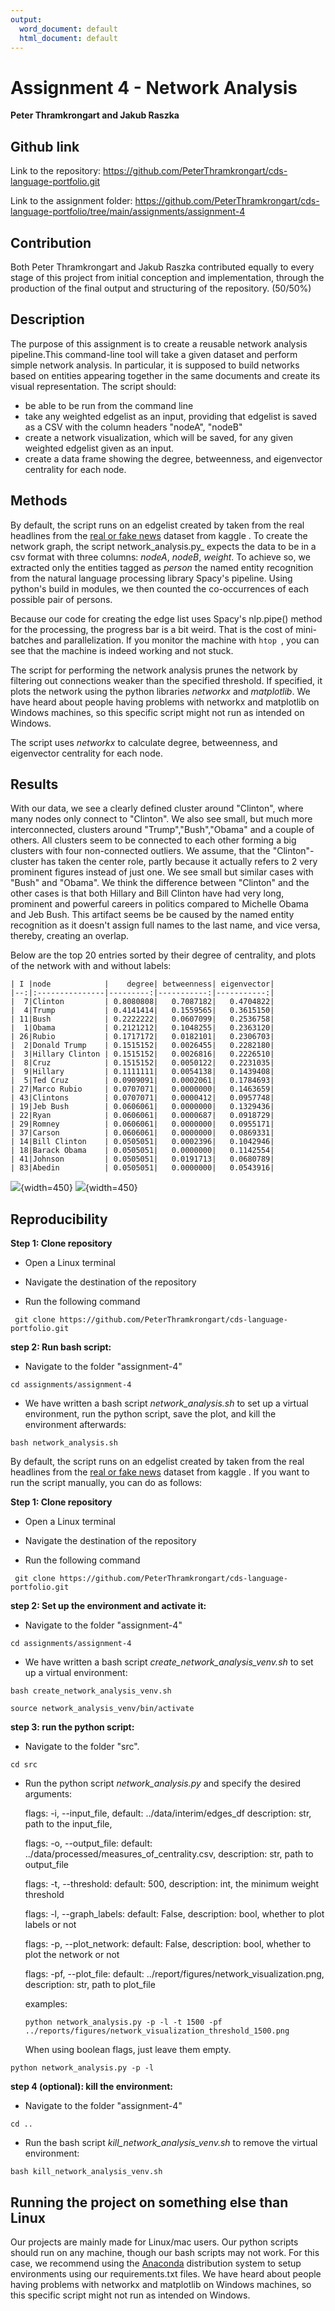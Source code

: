 ```yaml
---
output:
  word_document: default
  html_document: default
---
```

Assignment 4 - Network Analysis
==============================
**Peter Thramkrongart and Jakub Raszka**

##	Github link

Link to the repository: https://github.com/PeterThramkrongart/cds-language-portfolio.git

Link to the assignment folder: https://github.com/PeterThramkrongart/cds-language-portfolio/tree/main/assignments/assignment-4

## Contribution

Both Peter Thramkrongart and Jakub Raszka contributed equally to every stage of this project from initial conception and implementation, through the production of the final output and structuring of the repository. (50/50%)

##  Description

The purpose of this assignment is to create a reusable network analysis pipeline.This command-line tool will take a given dataset and perform simple network analysis. In particular, it is supposed to build networks based on entities appearing together in the same documents and create its visual representation. The script should:

-  be able to be run from the command line
- take any weighted edgelist as an input, providing that edgelist is saved as a CSV with the column headers "nodeA", "nodeB"
- create a network visualization, which will be saved, for any given weighted edgelist given as an input.
- create a data frame showing the degree, betweenness, and eigenvector centrality for each node.

## Methods

By default, the script runs on an edgelist created by taken from the real headlines from the [real or fake news](https://www.kaggle.com/rchitic17/real-or-fake) dataset from kaggle . To create the network graph, the script network_analysis.py_ expects the data to be in a csv format with three columns: _nodeA_, _nodeB_, _weight_. To achieve so, we extracted only the entities tagged as _person_ the named entity recognition from the natural language processing library Spacy's pipeline. Using python's build in modules, we then counted the co-occurrences of each possible pair of persons.

Because our code for creating the edge list uses Spacy's nlp.pipe() method for the processing, the progress bar is a bit weird. That is the cost of mini-batches and parallelization. If you monitor the machine with ```htop ```, you can see that the machine is indeed working and not stuck.

The script for performing the network analysis prunes the network by filtering out connections weaker than the specified threshold. If specified, it plots the network using the python libraries _networkx_ and _matplotlib_. We have heard about people having problems with networkx and matplotlib on Windows machines, so this specific script might not run as intended on Windows.

The script uses _networkx_ to calculate degree, betweenness, and eigenvector centrality for each node.

## Results

With our data, we see a clearly defined cluster around "Clinton", where many nodes only connect to "Clinton". We also see small, but much more interconnected, clusters around "Trump","Bush","Obama" and a couple of others. All clusters seem to be connected to each other forming a big clusters with four non-connected outliers. We assume, that the "Clinton"-cluster has taken the center role, partly because it actually refers to 2 very prominent figures instead of just one. We see small but similar cases with "Bush" and "Obama". We think the difference between "Clinton" and the other cases is that both Hillary and Bill Clinton have had very long, prominent and powerful careers in politics compared to Michelle Obama and Jeb Bush. This artifact seems be be caused by the named entity recognition as it doesn't assign full names to the last name, and vice versa, thereby, creating an overlap.

Below are the top 20 entries sorted by their degree of centrality, and plots of the network with and without labels:

    | I |node            |    degree| betweenness| eigenvector|
    |--:|:---------------|---------:|-----------:|-----------:|
    |  7|Clinton         | 0.8080808|   0.7087182|   0.4704822|
    |  4|Trump           | 0.4141414|   0.1559565|   0.3615150|
    | 11|Bush            | 0.2222222|   0.0607099|   0.2536758|
    |  1|Obama           | 0.2121212|   0.1048255|   0.2363120|
    | 26|Rubio           | 0.1717172|   0.0182101|   0.2306703|
    |  2|Donald Trump    | 0.1515152|   0.0026455|   0.2282180|
    |  3|Hillary Clinton | 0.1515152|   0.0026816|   0.2226510|
    |  8|Cruz            | 0.1515152|   0.0050122|   0.2231035|
    |  9|Hillary         | 0.1111111|   0.0054138|   0.1439408|
    |  5|Ted Cruz        | 0.0909091|   0.0002061|   0.1784693|
    | 27|Marco Rubio     | 0.0707071|   0.0000000|   0.1463659|
    | 43|Clintons        | 0.0707071|   0.0000412|   0.0957748|
    | 19|Jeb Bush        | 0.0606061|   0.0000000|   0.1329436|
    | 22|Ryan            | 0.0606061|   0.0000687|   0.0918729|
    | 29|Romney          | 0.0606061|   0.0000000|   0.0955171|
    | 37|Carson          | 0.0606061|   0.0000000|   0.0869331|
    | 14|Bill Clinton    | 0.0505051|   0.0002396|   0.1042946|
    | 18|Barack Obama    | 0.0505051|   0.0000000|   0.1142554|
    | 41|Johnson         | 0.0505051|   0.0191713|   0.0680789|
    | 83|Abedin          | 0.0505051|   0.0000000|   0.0543916|

![](figures/network_visualization.png){width=450} ![](figures/network_visualization_no_labels.png){width=450}

## Reproducibility

**Step 1: Clone repository**  

- Open a Linux terminal

- Navigate the destination of the repository

- Run the following command  

```console
 git clone https://github.com/PeterThramkrongart/cds-language-portfolio.git
``` 

**step 2: Run bash script:**  

- Navigate to the folder "assignment-4"

```console
cd assignments/assignment-4
```  
- We have written a bash script _network_analysis.sh_ to set up a virtual environment, run the python script, save the plot, and kill the environment afterwards:  

```console
bash network_analysis.sh
```  
By default, the script runs on an edgelist created by taken from the real headlines from the [real or fake news](https://www.kaggle.com/rchitic17/real-or-fake) dataset from kaggle . If you want to run the script manually, you can do as follows:  

**Step 1: Clone repository**  

- Open a Linux terminal

- Navigate the destination of the repository

- Run the following command  

```console
 git clone https://github.com/PeterThramkrongart/cds-language-portfolio.git
``` 

**step 2: Set up the environment and activate it:**  

- Navigate to the folder "assignment-4" 

```console
cd assignments/assignment-4
```  
- We have written a bash script _create_network_analysis_venv.sh_ to set up a virtual environment: 

```console
bash create_network_analysis_venv.sh

source network_analysis_venv/bin/activate
```  

**step 3: run the python script:**  

- Navigate to the folder "src".  

```console
cd src
```  

- Run the python script _network_analysis.py_ and specify the desired arguments:



    flags: -i, --input_file,   default: ../data/interim/edges_df                         description: str,
                                                                                         path to the input_file,
                                                                                         
    flags: -o, --output_file:  default: ../data/processed/measures_of_centrality.csv,    description: str,
                                                                                         path to output_file
                                                                                         
    flags: -t, --threshold:    default: 500,                                             description: int,
                                                                                         the minimum weight  threshold

    flags: -l, --graph_labels: default: False,                                           description: bool,
                                                                                         whether to plot labels or not
                                                                                         
                                                                                         
    flags: -p, --plot_network: default: False,                                           description: bool,
                                                                                         whether to plot  the network
                                                                                         or not
                                                                                         
    flags: -pf, --plot_file:   default: ../report/figures/network_visualization.png,     description: str,
                                                                                         path to plot_file
    
    
    
    examples:
    
      python network_analysis.py -p -l -t 1500 -pf ../reports/figures/network_visualization_threshold_1500.png
      
    When using boolean flags, just leave them empty.


 ```console
python network_analysis.py -p -l
```

**step 4 (optional): kill the environment:**  

- Navigate to the folder "assignment-4"

```console
cd ..
```  

- Run the bash script _kill_network_analysis_venv.sh_ to remove the virtual environment:  

```console
bash kill_network_analysis_venv.sh
```  

## Running the project on something else than Linux

Our projects are mainly made for Linux/mac users. Our python scripts should run on any machine, though our bash scripts may not work. For this case, we recommend using the [Anaconda](https://www.anaconda.com/python) distribution system to setup environments using our requirements.txt files. We have heard about people having problems with networkx and matplotlib on Windows machines, so this specific script might not run as intended on Windows.
